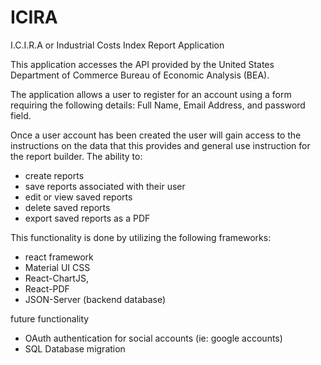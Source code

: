 # ICIRA
I.C.I.R.A or Industrial Costs Index Report Application
 
 This application accesses the API provided by the United States Department of Commerce Bureau of Economic Analysis (BEA). 
 
 
 The application allows a user to register for an account using a form requiring the following details: Full Name, Email Address, and password field.
 
 Once a user account has been created the user will gain access to the instructions on the data that this provides and general use instruction for the report builder. The ability to:
 *  create reports
 *  save reports associated with their user
 *  edit or view saved reports
 *  delete saved reports 
 *  export saved reports as a PDF
 
 
This functionality is done by utilizing the following frameworks:
* react framework
* Material UI CSS 
* React-ChartJS, 
* React-PDF
* JSON-Server (backend database)


 
 
 future functionality
 - OAuth authentication for social accounts (ie: google accounts)
 - SQL Database migration

